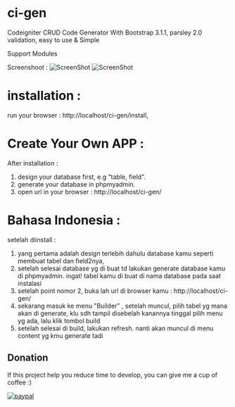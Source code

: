 ci-gen
======

Codeigniter CRUD Code Generator With Bootstrap 3.1.1, parsley 2.0 validation, easy to use & Simple

Support Modules


Screenshoot :
![ScreenShot](https://raw.github.com/brainlabs/ci-gen/master/ss.png)
![ScreenShot](https://raw.github.com/brainlabs/ci-gen/master/ss2.png)



installation :
==============

run your browser : http://localhost/ci-gen/install,



Create Your Own APP :
=====================
After installation : <br/>
1. design your database first, e.g "table, field".<br/>
2. generate your database in phpmyadmin.<br/>
3. open url in your browser : http://localhost/ci-gen/<br/>


Bahasa Indonesia :
===================
setelah diinstall :<br/>
1. yang pertama adalah design terlebih dahulu database kamu seperti membuat tabel dan field2nya,<br/>
2. setelah selesai database yg di buat td lakukan generate database kamu di phpmyadmin. ingat! tabel kamu di buat di nama database pada saat instalasi  <br/>
3. setelah point nomor 2, buka lah url di browser kamu : http://localhost/ci-gen/<br/>
4. sekarang masuk ke menu "Builder" , setelah muncul, pilih tabel yg mana akan di generate, klu sdh tampil disebelah kanannya tinggal pilih menu yg ada, lalu klik tombol build<br/>
5. setelah selesai di build, lakukan refresh. nanti akan muncul di menu content yg kmu generate tadi<br/>

## Donation
If this project help you reduce time to develop, you can give me a cup of coffee :) 

[![paypal](https://www.paypalobjects.com/en_US/i/btn/btn_donateCC_LG.gif)](https://www.paypal.com/cgi-bin/webscr?cmd=_s-xclick&hosted_button_id=2QCGAGMCBZSYU)

